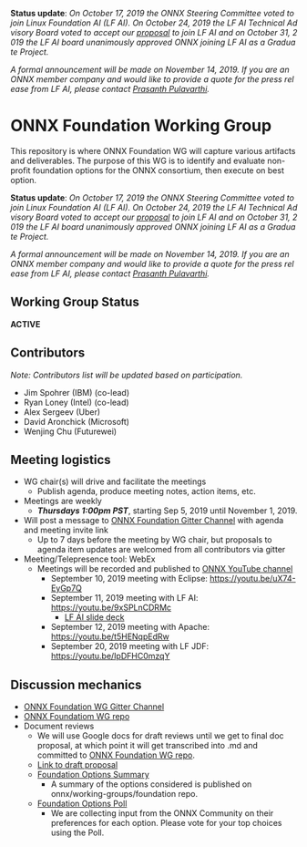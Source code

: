 <!--- SPDX-License-Identifier: Apache-2.0 -->

__Status update__: _On October 17, 2019 the ONNX Steering Committee voted to join Linux Foundation AI (LF AI). On October 24, 2019 the LF AI Technical Advisory Board voted to accept our [proposal](https://github.com/lfai/proposing-projects/blob/master/proposals/onnx.adoc) to join LF AI and on October 31, 2019 the LF AI board unanimously approved ONNX joining LF AI as a Graduate Project._

_A formal announcement will be made on November 14, 2019. If you are an ONNX member company and would like to provide a quote for the press release from LF AI, please contact [Prasanth Pulavarthi](mailto:Prasanth.Pulavarthi@microsoft.com)._

# ONNX Foundation Working Group

This repository is where ONNX Foundation WG will capture various artifacts and deliverables. The purpose of this WG is to identify and evaluate non-profit foundation options for the ONNX consortium, then execute on best option.

__Status update__: _On October 17, 2019 the ONNX Steering Committee voted to join Linux Foundation AI (LF AI). On October 24, 2019 the LF AI Technical Advisory Board voted to accept our [proposal](https://github.com/lfai/proposing-projects/blob/master/proposals/onnx.adoc) to join LF AI and on October 31, 2019 the LF AI board unanimously approved ONNX joining LF AI as a Graduate Project._

_A formal announcement will be made on November 14, 2019. If you are an ONNX member company and would like to provide a quote for the press release from LF AI, please contact [Prasanth Pulavarthi](mailto:Prasanth.Pulavarthi@microsoft.com)._


## Working Group Status
**ACTIVE**

## Contributors
*Note: Contributors list will be updated based on participation.*
* Jim Spohrer (IBM) (co-lead)
* Ryan Loney (Intel) (co-lead)
* Alex Sergeev (Uber)
* David Aronchick (Microsoft)
* Wenjing Chu (Futurewei)

## Meeting logistics
* WG chair(s) will drive and facilitate the meetings
  * Publish agenda, produce meeting notes, action items, etc.
* Meetings are weekly
  * ***Thursdays 1:00pm PST***, starting Sep 5, 2019 until November 1, 2019.
* Will post a message to [ONNX Foundation Gitter Channel](https://gitter.im/onnx/foundation) with agenda and meeting invite link
  * Up to 7 days before the meeting by WG chair, but proposals to agenda item updates are welcomed from all contributors via gitter
* Meeting/Telepresence tool: WebEx
  * Meetings will be recorded and published to [ONNX YouTube channel](https://www.youtube.com/channel/UCIg4Cceqra3rtJEC5LPTdtw)
    * September 10, 2019 meeting with Eclipse: https://youtu.be/uX74-EyGp7Q
    * September 11, 2019 meeting with LF AI: https://youtu.be/9xSPLnCDRMc
        * [LF AI slide deck](https://github.com/onnx/working-groups/blob/master/foundation/LF%20AI%20-%20ONNX%20Community%20Discussion.pdf)
    * September 12, 2019 meeting with Apache: https://youtu.be/t5HENqpEdRw
    * September 20, 2019 meeting with LF JDF: https://youtu.be/IpDFHC0mzqY


## Discussion mechanics
* [ONNX Foundation WG Gitter Channel](https://gitter.im/onnx/foundation)
* [ONNX Foundatiom WG repo](https://github.com/onnx/working-groups/foundation)
* Document reviews
  * We will use Google docs for draft reviews until we get to final doc proposal, at which point it will get transcribed into .md and committed to [ONNX Foundation WG repo](https://github.com/onnx/working-groups/foundation).
  * [Link to draft proposal](https://docs.google.com/document/d/1nGV8un_BcOeAbIiDP-Ze9Ar2_QUpp5okoCWhxv0cyAo/edit?usp=sharing)
  * [Foundation Options Summary](https://github.com/onnx/working-groups/blob/master/foundation/foundation-options.md)
    * A summary of the options considered is published on onnx/working-groups/foundation repo.
  * [Foundation Options Poll](https://forms.gle/RSfhq12oPG3hgXGH7)
    * We are collecting input from the ONNX Community on their preferences for each option. Please vote for your top choices using the Poll.
